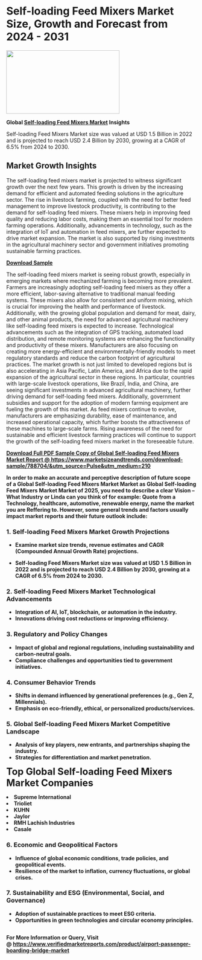 <H1>Self-loading Feed Mixers Market Size, Growth and Forecast from 2024 - 2031</H1><img class="aligncenter size-medium wp-image-584254" src="https://thirdeyenews.in/wp-content/uploads/2024/09/Global-Market-Research-300x168.jpeg" alt="" width="300" height="168" /><p><strong>Global&nbsp;<a href="https://www.marketsizeandtrends.com/download-sample/788704/&amp;utm_source=Pulse&amp;utm_medium=210">Self-loading Feed Mixers Market</a> Insights</strong></p><p>Self-loading Feed Mixers Market size was valued at USD 1.5 Billion in 2022 and is projected to reach USD 2.4 Billion by 2030, growing at a CAGR of 6.5% from 2024 to 2030.</p><p><h2>Market Growth Insights</h2> <p>The self-loading feed mixers market is projected to witness significant growth over the next few years. This growth is driven by the increasing demand for efficient and automated feeding solutions in the agriculture sector. The rise in livestock farming, coupled with the need for better feed management to improve livestock productivity, is contributing to the demand for self-loading feed mixers. These mixers help in improving feed quality and reducing labor costs, making them an essential tool for modern farming operations. Additionally, advancements in technology, such as the integration of IoT and automation in feed mixers, are further expected to drive market expansion. The market is also supported by rising investments in the agricultural machinery sector and government initiatives promoting sustainable farming practices.</p> <p><strong><a href="#">Download Sample</a></strong></p> <p>The self-loading feed mixers market is seeing robust growth, especially in emerging markets where mechanized farming is becoming more prevalent. Farmers are increasingly adopting self-loading feed mixers as they offer a more efficient, labor-saving alternative to traditional manual feeding systems. These mixers also allow for consistent and uniform mixing, which is crucial for improving the health and performance of livestock. Additionally, with the growing global population and demand for meat, dairy, and other animal products, the need for advanced agricultural machinery like self-loading feed mixers is expected to increase. Technological advancements such as the integration of GPS tracking, automated load distribution, and remote monitoring systems are enhancing the functionality and productivity of these mixers. Manufacturers are also focusing on creating more energy-efficient and environmentally-friendly models to meet regulatory standards and reduce the carbon footprint of agricultural practices. The market growth is not just limited to developed regions but is also accelerating in Asia Pacific, Latin America, and Africa due to the rapid expansion of the agricultural sector in these regions. In particular, countries with large-scale livestock operations, like Brazil, India, and China, are seeing significant investments in advanced agricultural machinery, further driving demand for self-loading feed mixers. Additionally, government subsidies and support for the adoption of modern farming equipment are fueling the growth of this market. As feed mixers continue to evolve, manufacturers are emphasizing durability, ease of maintenance, and increased operational capacity, which further boosts the attractiveness of these machines to large-scale farms. Rising awareness of the need for sustainable and efficient livestock farming practices will continue to support the growth of the self-loading feed mixers market in the foreseeable future.</p> <p><strong><a href="#"></p><p><span class=""><strong>Download Full PDF Sample Copy of Global Self-loading Feed Mixers Market Report</strong> @ <a href="https://www.marketsizeandtrends.com/download-sample/788704/&amp;utm_source=Pulse&amp;utm_medium=210" target="_blank">https://www.marketsizeandtrends.com/download-sample/788704/&amp;utm_source=Pulse&amp;utm_medium=210</a></span></p><p>In order to make an accurate and perceptive description of future scope of a Global&nbsp;Self-loading Feed Mixers Market Market as Global&nbsp;Self-loading Feed Mixers Market Market of 2025, you need to describe a clear Vision &ndash; What Industry or Linda can you think of for example: Quote from a Technology, healthcare, automotive, renewable energy, name the market you are Reffering to. However, some general trends and factors usually impact market reports and their future outlook include:</p><h3>1.&nbsp;<strong>Self-loading Feed Mixers Market Growth Projections</strong></h3><ul><li>Examine market size trends, revenue estimates and CAGR (Compounded Annual Growth Rate) projections.</li><li><p>Self-loading Feed Mixers Market size was valued at USD 1.5 Billion in 2022 and is projected to reach USD 2.4 Billion by 2030, growing at a CAGR of 6.5% from 2024 to 2030.</p></li></ul><h3>2.&nbsp;<strong>Self-loading Feed Mixers Market Technological Advancements</strong></h3><ul><li>Integration of AI, IoT, blockchain, or automation in the industry.</li><li>Innovations driving cost reductions or improving efficiency.</li></ul><h3>3.&nbsp;<strong>Regulatory and Policy Changes</strong></h3><ul><li>Impact of global and regional regulations, including sustainability and carbon-neutral goals.</li><li>Compliance challenges and opportunities tied to government initiatives.</li></ul><h3>4.&nbsp;<strong>Consumer Behavior Trends</strong></h3><ul><li>Shifts in demand influenced by generational preferences (e.g., Gen Z, Millennials).</li><li>Emphasis on eco-friendly, ethical, or personalized products/services.</li></ul><h3>5.&nbsp;<strong>Global Self-loading Feed Mixers Market Competitive Landscape</strong></h3><ul><li>Analysis of key players, new entrants, and partnerships shaping the industry.</li><li>Strategies for differentiation and market penetration.</li></ul><p data-pm-slice="1 1 []"><span style="color: inherit; font-family: inherit; font-size: 25px;">Top Global Self-loading Feed Mixers Market Companies</span></p><div class="" data-test-id=""><p><li>Supreme International</li><li> Trioliet</li><li> KUHN</li><li> Jaylor</li><li> RMH Lachish Industries</li><li> Casale</li></p></div><h3>6.&nbsp;<strong>Economic and Geopolitical Factors</strong></h3><ul><li>Influence of global economic conditions, trade policies, and geopolitical events.</li><li>Resilience of the market to inflation, currency fluctuations, or global crises.</li></ul><h3>7.&nbsp;<strong>Sustainability and ESG (Environmental, Social, and Governance)</strong></h3><ul><li>Adoption of sustainable practices to meet ESG criteria.</li><li>Opportunities in green technologies and circular economy principles.</li></ul><h2><strong style="font-size: 14px;">For More Information or Query, Visit @&nbsp;</strong><a style="background-color: #ffffff; font-size: 14px;" href="https://www.marketsizeandtrends.com/report/self-loading-feed-mixers-market/" target="_blank">https://www.verifiedmarketreports.com/product/airport-passenger-boarding-bridge-market</a></h2>
